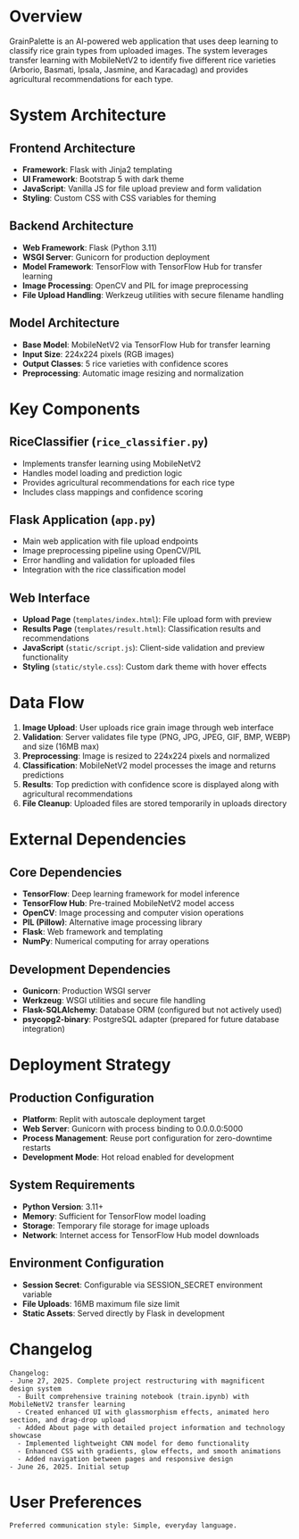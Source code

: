 # Overview

GrainPalette is an AI-powered web application that uses deep learning to classify rice grain types from uploaded images. The system leverages transfer learning with MobileNetV2 to identify five different rice varieties (Arborio, Basmati, Ipsala, Jasmine, and Karacadag) and provides agricultural recommendations for each type.

# System Architecture

## Frontend Architecture
- **Framework**: Flask with Jinja2 templating
- **UI Framework**: Bootstrap 5 with dark theme
- **JavaScript**: Vanilla JS for file upload preview and form validation
- **Styling**: Custom CSS with CSS variables for theming

## Backend Architecture
- **Web Framework**: Flask (Python 3.11)
- **WSGI Server**: Gunicorn for production deployment
- **Model Framework**: TensorFlow with TensorFlow Hub for transfer learning
- **Image Processing**: OpenCV and PIL for image preprocessing
- **File Upload Handling**: Werkzeug utilities with secure filename handling

## Model Architecture
- **Base Model**: MobileNetV2 via TensorFlow Hub for transfer learning
- **Input Size**: 224x224 pixels (RGB images)
- **Output Classes**: 5 rice varieties with confidence scores
- **Preprocessing**: Automatic image resizing and normalization

# Key Components

## RiceClassifier (`rice_classifier.py`)
- Implements transfer learning using MobileNetV2
- Handles model loading and prediction logic
- Provides agricultural recommendations for each rice type
- Includes class mappings and confidence scoring

## Flask Application (`app.py`)
- Main web application with file upload endpoints
- Image preprocessing pipeline using OpenCV/PIL
- Error handling and validation for uploaded files
- Integration with the rice classification model

## Web Interface
- **Upload Page** (`templates/index.html`): File upload form with preview
- **Results Page** (`templates/result.html`): Classification results and recommendations
- **JavaScript** (`static/script.js`): Client-side validation and preview functionality
- **Styling** (`static/style.css`): Custom dark theme with hover effects

# Data Flow

1. **Image Upload**: User uploads rice grain image through web interface
2. **Validation**: Server validates file type (PNG, JPG, JPEG, GIF, BMP, WEBP) and size (16MB max)
3. **Preprocessing**: Image is resized to 224x224 pixels and normalized
4. **Classification**: MobileNetV2 model processes the image and returns predictions
5. **Results**: Top prediction with confidence score is displayed along with agricultural recommendations
6. **File Cleanup**: Uploaded files are stored temporarily in uploads directory

# External Dependencies

## Core Dependencies
- **TensorFlow**: Deep learning framework for model inference
- **TensorFlow Hub**: Pre-trained MobileNetV2 model access
- **OpenCV**: Image processing and computer vision operations
- **PIL (Pillow)**: Alternative image processing library
- **Flask**: Web framework and templating
- **NumPy**: Numerical computing for array operations

## Development Dependencies
- **Gunicorn**: Production WSGI server
- **Werkzeug**: WSGI utilities and secure file handling
- **Flask-SQLAlchemy**: Database ORM (configured but not actively used)
- **psycopg2-binary**: PostgreSQL adapter (prepared for future database integration)

# Deployment Strategy

## Production Configuration
- **Platform**: Replit with autoscale deployment target
- **Web Server**: Gunicorn with process binding to 0.0.0.0:5000
- **Process Management**: Reuse port configuration for zero-downtime restarts
- **Development Mode**: Hot reload enabled for development

## System Requirements
- **Python Version**: 3.11+
- **Memory**: Sufficient for TensorFlow model loading
- **Storage**: Temporary file storage for image uploads
- **Network**: Internet access for TensorFlow Hub model downloads

## Environment Configuration
- **Session Secret**: Configurable via SESSION_SECRET environment variable
- **File Uploads**: 16MB maximum file size limit
- **Static Assets**: Served directly by Flask in development

# Changelog

```
Changelog:
- June 27, 2025. Complete project restructuring with magnificent design system
  - Built comprehensive training notebook (train.ipynb) with MobileNetV2 transfer learning
  - Created enhanced UI with glassmorphism effects, animated hero section, and drag-drop upload
  - Added About page with detailed project information and technology showcase
  - Implemented lightweight CNN model for demo functionality
  - Enhanced CSS with gradients, glow effects, and smooth animations
  - Added navigation between pages and responsive design
- June 26, 2025. Initial setup
```

# User Preferences

```
Preferred communication style: Simple, everyday language.
```